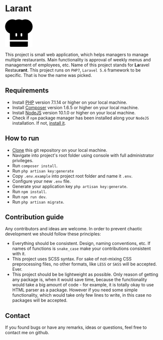 
# Larant

<img src="https://raw.githubusercontent.com/fusion2222/larant/master/public/img/logo.svg?sanitize=true" width="90px">

This project is small web application, which helps managers to manage multiple restaurants. Main functionality is approval of weekly menus and management of  employees, etc. Name of this project stands for **La**ravel Restau**rant**. This project runs on `PHP7`, `Laravel 5.6` framework to be specific. That is how the name was picked.

## Requirements

- Install [PHP](http://php.net/manual/en/install.php) version 7.1.14 or higher on your local machine.
- Install [Composer](https://getcomposer.org/) version 1.6.5 or higher on your local machine.
- Install [NodeJS](https://nodejs.org/en/) version 10.1.0 or higher on your local machine.
- Check if `npm` package manager has been installed along your `NodeJS` installation. If not, [install it](https://www.npmjs.com/get-npm).

## How to run
- [Clone](https://git-scm.com/docs/git-clone) this git repository on your local machine.
- Navigate into project's root folder using console with full administrator privileges.
- Run `composer install`.
- Run `php artisan key:generate`
- Copy `.env.example` into project root folder and name it `.env`.
- Configure your new `.env` file.
- Generate your application key `php artisan key:generate`.
- Run `npm install`.
- Run `npm run dev`.
- Run `php artisan migrate`.

## Contribution guide

Any contributors and ideas are welcome. In order to prevent chaotic development we should follow these principles:

- Everything should be consistent. Design, naming conventions, etc. If names of functions is `snake_case` make your contributions consistent with it.
- This project uses SCSS syntax. For sake of not-mixing CSS preprocessing files, no other formats, like `LESS` or `SASS` will be accepted. Ever.
- This project should be be lightweight as possible. Only reason of getting any package is, when it would save time, because the functionality would take a big amount of code - for example, it is totally okay to use HTML parser as a package. However if you need some simple functionality, which would take only few lines to write, in this case no packages will be accepted.

## Contact

If you found bugs or have any remarks, ideas or questions, feel free to contact me on github.
